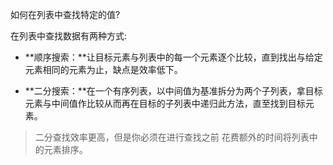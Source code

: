 
如何在列表中查找特定的值?

在列表中查找数据有两种方式:

* **顺序搜索：**让目标元素与列表中的每一个元素逐个比较，直到找出与给定元素相同的元素为止，缺点是效率低下。

* **二分搜索：**在一个有序列表，以中间值为基准拆分为两个子列表，拿目标元素与中间值作比较从而再在目标的子列表中递归此方法，直至找到目标元素。

> 二分查找效率更高，但是你必须在进行查找之前 花费额外的时间将列表中的元素排序。
